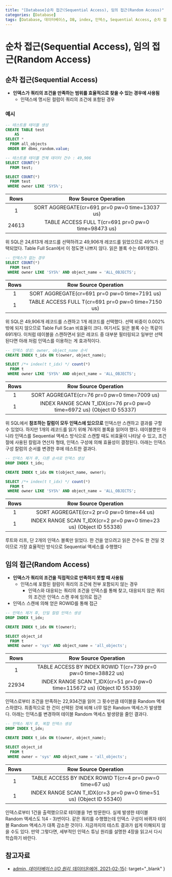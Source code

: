 ```yaml
---
title: "[Database]순차 접근(Sequential Access), 임의 접근(Random Access)"
categories: [Database]
tags: [Database, 데이터베이스, DB, index, 인덱스, Sequential Access, 순차 접근, Random Access, 임의 접근]
---
```


# 순차 접근(Sequential Access), 임의 접근(Random Access)

## 순차 접근(Sequential Access)

- **인덱스가 쿼리의 조건을 만족하는 범위를 효율적으로 찾을 수 있는 경우에 사용됨**
  + 인덱스에 명시된 컬럼이 쿼리의 조건에 포함된 경우

### 예시

```sql
-- 테스트용 테이블 생성
CREATE TABLE test 
    AS 
SELECT * 
  FROM all_objects 
 ORDER BY dbms_random.value;

-- 테스트용 테이블 전체 데이터 건수 : 49,906
SELECT COUNT(*) 
  FROM test;

SELECT COUNT(*) 
  FROM test
 WHERE owner LIKE 'SYS%';
```

|  Rows |                 Row Source Operation                |
|:-----:|:---------------------------------------------------:|
|   1   |    SORT AGGREGATE(cr=691 pr=0 pw=0 time=13037 us)   |
| 24613 | TABLE ACCESS FULL T(cr=691 pr=0 pw=0 time=98473 us) |


위 SQL은 24,613개 레코드를 선택하려고 49,906개 레코드를 읽었으므로 49%가 선택되었다. Table Full Scan에서 이 정도면 나쁘지 않다. 읽은 블록 수는 691개였다.

```sql
-- 인덱스가 없는 경우
SELECT COUNT(*) 
  FROM test
 WHERE owner LIKE 'SYS%' AND object_name = 'ALL_OBJECTS';
```

| Rows |                 Row Source Operation               |
|:----:|:--------------------------------------------------:|
|  1   |    SORT AGGREGATE(cr=691 pr=0 pw=0 time=7191 us)   |
|  1   | TABLE ACCESS FULL T(cr=691 pr=0 pw=0 time=7150 us) |


위 SQL은 49,906개 레코드를 스캔하고 1개 레코드를 선택했다. 선택 비중이 0.002% 밖에 되지 않으므로 Table Full Scan 비효율이 크다. 여기서도 읽은 블록 수는 똑같이 691개다. 이처럼 테이블을 스캔하면서 읽은 레코드 중 대부분 필터링되고 일부만 선택된다면 아래 처럼 인덱스를 이용하는 게 효과적이다.

```sql
-- 인덱스 생성: owner, object_name 순서
CREATE INDEX t_idx ON t(owner, object_name);

SELECT /*+ index(t t_idx) */ count(*)
  FROM t
 WHERE owner LIKE 'SYS%' AND object_name = 'ALL_OBJECTS';
```

| Rows |                           Row Source Operation                         |
|:----:|:----------------------------------------------------------------------:|
|  1   |              SORT AGGREGATE(cr=76 pr=0 pw=0 time=7009 us)              |
|  1   | INDEX RANGE SCAN T_IDX(cr=76 pr=0 pw=0 time=6972 us) (Object ID 55337) |

위 SQL에서 **참조하는 칼럼이 모두 인덱스에 있으므로** 인덱스만 스캔하고 결과를 구할 수 있었다. 하지만 1개의 레코드를 읽기 위해 76개의 블록을 읽어야 했다. 테이블뿐만 아니라 인덱스를 Sequential 액세스 방식으로 스캔할 때도 비효율이 나타날 수 있고, 조건절에 사용된 칼럼과 연산자 형태, 인덱스 구성에 의해 효율성이 결정된다. 아래는 인덱스 구성 칼럼의 순서를 변경한 후에 테스트한 결과다.

```sql
-- 인덱스 제거 후, 다른 순서로 인덱스 생성
DROP INDEX t_idx;

CREATE INDEX t_idx ON t(object_name, owner);

SELECT /*+ index(t t_idx) */ count(*)
  FROM t
 WHERE owner LIKE 'SYS%' AND object_name = 'ALL_OBJECTS';
```

| Rows |                          Row Source Operation                       |
|:----:|:-------------------------------------------------------------------:|
|  1   |               SORT AGGREGATE(cr=2 pr=0 pw=0 time=44 us)             |
|  1   | INDEX RANGE SCAN T_IDX(cr=2 pr=0 pw=0 time=23 us) (Object ID 55338) |

루트와 리프, 단 2개의 인덱스 블록만 읽었다. 한 건을 얻으려고 읽은 건수도 한 건일 것이므로 가장 효율적인 방식으로 Sequential 액세스를 수행했다

## 임의 접근(Random Access)

- **인덱스가 쿼리의 조건을 직접적으로 만족하지 못할 때 사용됨**
  + 인덱스에 포함된 컬럼이 쿼리의 조건에 전부 포함되지 않는 경우
    * 인덱스와 대응되는 쿼리의 조건을 인덱스를 통해 찾고, 대응되지 않은 쿼리의 조건은 인덱스 스캔 후에 임의로 접근
- 인덱스 스캔에 의해 얻은 ROWID를 통해 접근

```sql
-- 인덱스 제거 후, 단일 컬럼 인덱스 생성
DROP INDEX t_idx;

CREATE INDEX t_idx ON t(owner);

SELECT object_id
  FROM t
 WHERE owner = 'sys' AND object_name = 'all_objects';
```

| Rows  |                          Row Source Operation                            |
|:-----:|:------------------------------------------------------------------------:|
|   1   |     TABLE ACCESS BY INDEX ROWID T(cr=739 pr=0 pw=0 time=38822 us)        |
| 22934 | INDEX RANGE SCAN T_IDX(cr=51 pr=0 pw=0 time=115672 us) (Object ID 55339) |

인덱스로부터 조건을 만족하는 22,934건을 읽어 그 횟수만큼 테이블을 Random 액세스하였다. 최종적으로 한 건이 선택된 것에 비해 너무 많은 Random 액세스가 발생했다. 아래는 인덱스를 변경하여 테이블 Random 액세스 발생량을 줄인 결과다.

```sql
-- 인덱스 제거 후, 복합 인덱스 생성
DROP INDEX t_idx;

CREATE INDEX t_idx ON t(owner, object_name);

SELECT object_id
  FROM t
 WHERE owner = 'sys' AND object_name = 'all_objects';
```

| Rows |                       Row Source Operation                          |
|:----:|:-------------------------------------------------------------------:|
|  1   |      TABLE ACCESS BY INDEX ROWID T(cr=4 pr=0 pw=0 time=67 us)       |
|  1   | INDEX RANGE SCAN T_IDX(cr=3 pr=0 pw=0 time=51 us) (Object ID 55340) |

인덱스로부터 1건을 출력했으므로 테이블을 1번 방문한다. 실제 발생한 테이블 Random 액세스도 1(4 - 3)번이다. 같은 쿼리를 수행했는데 인덱스 구성이 바뀌자 테이블 Random 액세스가 대폭 감소한 것이다. 지금까지의 테스트 결과가 쉽게 이해되지 않을 수도 있다. 만약 그렇다면, 세부적인 인덱스 튜닝 원리를 설명한 4장을 읽고서 다시 학습하기 바란다.

## 참고자료

- [admin, *데이터베이스 I/O 원리*, 데이터온에어, 2021-02-15](https://dataonair.or.kr/db-tech-reference/d-guide/sql/?pageid=2&mod=document&uid=360){: target="_blank" }